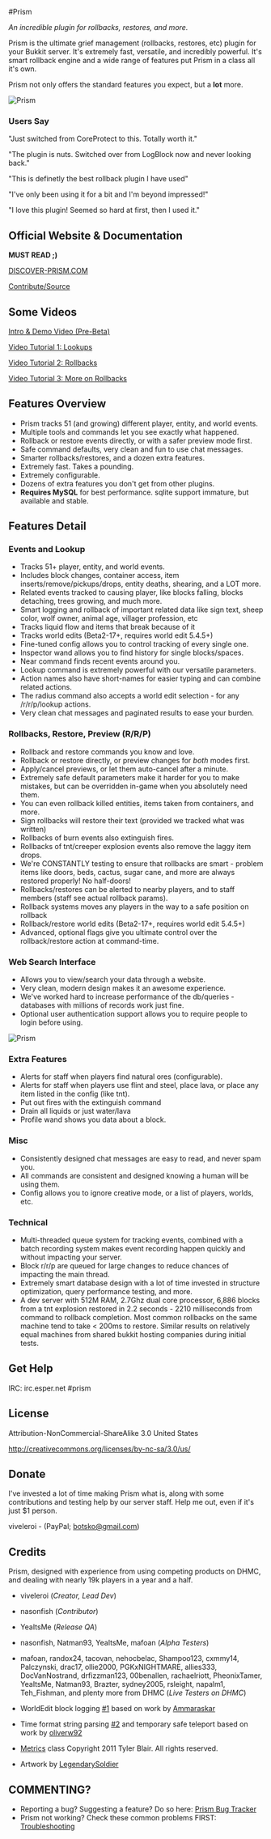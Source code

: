 #Prism

*An incredible plugin for rollbacks, restores, and more.*

Prism is the ultimate grief management (rollbacks, restores, etc) plugin for your Bukkit server. It's extremely fast, versatile, and incredibly powerful. It's smart rollback engine and a wide range of features put Prism in a class all it's own.

Prism not only offers the standard features you expect, but a **lot** more.


![Prism](http://dhmc.us.s3.amazonaws.com/prism.jpg)

### Users Say

"Just switched from CoreProtect to this. Totally worth it."

"The plugin is nuts. Switched over from LogBlock now and never looking back."

"This is definetly the best rollback plugin I have used"

"I've only been using it for a bit and I'm beyond impressed!"

"I love this plugin! Seemed so hard at first, then I used it."

## Official Website & Documentation

**MUST READ ;)**

[DISCOVER-PRISM.COM](http://discover-prism.com/ )

[Contribute/Source](https://github.com/botskonet/Prism )


## Some Videos

[Intro & Demo Video (Pre-Beta)](http://www.youtube.com/watch?v=3b6DQQvBp30)

[Video Tutorial 1: Lookups](http://www.youtube.com/watch?v=W8DpqKiiSJs)

[Video Tutorial 2: Rollbacks](http://www.youtube.com/watch?v=IRr-4r_LS2I)

[Video Tutorial 3: More on Rollbacks](http://www.youtube.com/watch?v=oHBXYzv7vWs)

## Features Overview

- Prism tracks 51 (and growing) different player, entity, and world events.
- Multiple tools and commands let you see exactly what happened.
- Rollback or restore events directly, or with a safer preview mode first.
- Safe command defaults, very clean and fun to use chat messages.
- Smarter rollbacks/restores, and a dozen extra features.
- Extremely fast. Takes a pounding. 
- Extremely configurable.
- Dozens of extra features you don't get from other plugins.
- **Requires MySQL** for best performance. sqlite support immature, but available and stable.

## Features Detail

### Events and Lookup

- Tracks 51+ player, entity, and world events.
- Includes block changes, container access, item inserts/remove/pickups/drops, entity deaths, shearing, and a LOT more.
- Related events tracked to causing player, like blocks falling, blocks detaching, trees growing, and much more.
- Smart logging and rollback of important related data like sign text, sheep color, wolf owner, animal age, villager profession, etc
- Tracks liquid flow and items that break because of it
- Tracks world edits (Beta2-17+, requires world edit 5.4.5+)
- Fine-tuned config allows you to control tracking of every single one.
- Inspector wand allows you to find history for single blocks/spaces.
- Near command finds recent events around you.
- Lookup command is extremely powerful with our versatile parameters.
- Action names also have short-names for easier typing and can combine related actions.
- The radius command also accepts a world edit selection - for any /r/r/p/lookup actions.
- Very clean chat messages and paginated results to ease your burden.

### Rollbacks, Restore, Preview (R/R/P)

- Rollback and restore commands you know and love.
- Rollback or restore directly, or preview changes for _both_ modes first.
- Apply/cancel previews, or let them auto-cancel after a minute.
- Extremely safe default parameters make it harder for you to make mistakes, but can be overridden in-game when you absolutely need them.
- You can even rollback killed entities, items taken from containers, and more.
- Sign rollbacks will restore their text (provided we tracked what was written)
- Rollbacks of burn events also extinguish fires.
- Rollbacks of tnt/creeper explosion events also remove the laggy item drops.
- We're CONSTANTLY testing to ensure that rollbacks are smart - problem items like doors, beds, cactus, sugar cane, and more are always restored properly! No half-doors!
- Rollbacks/restores can be alerted to nearby players, and to staff members (staff see actual rollback params).
- Rollback systems moves any players in the way to a safe position on rollback
- Rollback/restore world edits (Beta2-17+, requires world edit 5.4.5+)
- Advanced, optional flags give you ultimate control over the rollback/restore action at command-time.


### Web Search Interface

- Allows you to view/search your data through a website.
- Very clean, modern design makes it an awesome experience.
- We've worked hard to increase performance of the db/queries - databases with millions of records work just fine.
- Optional user authentication support allows you to require people to login before using.

![Prism](http://dhmc.us.s3.amazonaws.com/prism-web.jpg)


### Extra Features

- Alerts for staff when players find natural ores (configurable).
- Alerts for staff when players use flint and steel, place lava, or place any item listed in the config (like tnt).
- Put out fires with the extinguish command
- Drain all liquids or just water/lava
- Profile wand shows you data about a block.

### Misc

- Consistently designed chat messages are easy to read, and never spam you.
- All commands are consistent and designed knowing a human will be using them.
- Config allows you to ignore creative mode, or a list of players, worlds, etc.

### Technical

- Multi-threaded queue system for tracking events, combined with a batch recording system makes event recording happen quickly and without impacting your server.
- Block r/r/p are queued for large changes to reduce chances of impacting the main thread.
- Extremely smart database design with a lot of time invested in structure optimization, query performance testing, and more.
- A dev server with 512M RAM, 2.7Ghz dual core processor, 6,886 blocks from a tnt explosion restored in 2.2 seconds - 2210 milliseconds from command to rollback completion. Most common rollbacks on the same machine tend to take < 200ms to restore. Similar results on relatively equal machines from shared bukkit hosting companies during initial tests.


       
## Get Help

IRC: irc.esper.net #prism

## License 

Attribution-NonCommercial-ShareAlike 3.0 United States

http://creativecommons.org/licenses/by-nc-sa/3.0/us/

## Donate

I've invested a lot of time making Prism what is, along with some contributions and testing help by our server staff. Help me out, even if it's just $1 person.

viveleroi - (PayPal; botsko@gmail.com) 
           
## Credits

Prism, designed with experience from using competing products on DHMC, and dealing with nearly 19k players in a year and a half. 

- viveleroi (*Creator, Lead Dev*)
- nasonfish (*Contributor*)
- YeaItsMe (*Release QA*)
- nasonfish, Natman93, YeaItsMe, mafoan (*Alpha Testers*)
- mafoan, randox24, tacovan, nehocbelac, Shampoo123, cxmmy14, Palczynski, drac17, ollie2000, PGKxNIGHTMARE, allies333, DocVanNostrand, drfizzman123, 00benallen, rachaelriott, PheonixTamer, YeaItsMe, Natman93, Brazter, sydney2005, rsleight, napalm1, Teh_Fishman, and plenty more from DHMC (*Live Testers on DHMC*)

- WorldEdit block logging [#1](https://github.com/LogBlock/LogBlock/tree/master/src/main/java/de/diddiz/worldedit ) based on work by [Ammaraskar](https://github.com/ammaraskar )
- Time format string parsing [#2](https://github.com/oliverw92/HawkEye/blob/master/src/main/java/uk/co/oliwali/HawkEye/SearchParser.java#L155 ) and temporary safe teleport based on work by [oliverw92](https://github.com/oliverw92 )
- [Metrics](http://mcstats.org) class Copyright 2011 Tyler Blair. All rights reserved.
- Artwork by [LegendarySoldier](http://legendary-soldier.deviantart.com/ )


## COMMENTING?

- Reporting a bug? Suggesting a feature? Do so here: [Prism Bug Tracker](https://snowy-evening.com/botsko/prism/ )
- Prism not working? Check these common problems FIRST: [Troubleshooting](http://discover-prism.com/wiki/view/troubleshooting/ )